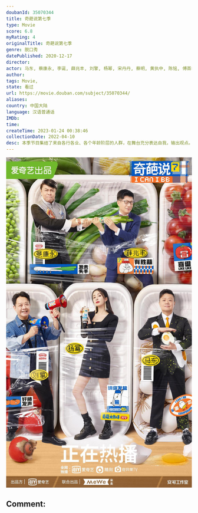 ```yaml
---
doubanId: 35070344
title: 奇葩说第七季
type: Movie
score: 6.8
myRating: 4
originalTitle: 奇葩说第七季
genre: 脱口秀
datePublished: 2020-12-17
director: 
actor: 马东, 蔡康永, 李诞, 薛兆丰, 刘擎, 杨幂, 宋丹丹, 蔡明, 黄执中, 陈铭, 傅首尔, 颜如晶, 熊浩, 许吉如, 臧鸿飞, 大王, 姜思达, 肖骁, 史航, 王菊, 乃万, 上官喜爱, 杨天真, 王小川, 胡可, 谢楠, 春晓, 小鹿, 李想, 金靖, 岳岳, 庞宽, 姜振宇, 程璐, 赵英男, 马剑越, 李佳洁, 诺拉, 毛冬, 陈近南, 刘胜瑛, 欧阳超, 大张伟, 张踩铃, 陈怡馨, 冉高鸣, 席瑞
author: 
tags: Movie, 
state: 看过
url: https://movie.douban.com/subject/35070344/
aliases: 
country: 中国大陆
language: 汉语普通话
IMDb: 
time: 
createTime: 2023-01-24 00:38:46
collectionDate: 2022-04-10
desc: 本季节目集结了来自各行各业、各个年龄阶层的人群，在舞台充分表达自我，输出观点。节目沿用“辩论”的基本形式，针对大众生活中真实关心的社会问题进行充分讨论、勇敢阐述，将为观众呈现更多元包容的思辨内容，打造...
---
```


![image](assets/p2628788237.jpg)

Comment: 
---

